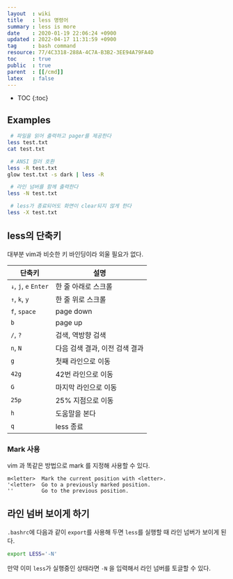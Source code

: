 ```yaml
---
layout  : wiki
title   : less 명령어
summary : less is more
date    : 2020-01-19 22:06:24 +0900
updated : 2022-04-17 11:31:59 +0900
tag     : bash command
resource: 77/4C3318-288A-4C7A-B3B2-3EE94A79FA4D
toc     : true
public  : true
parent  : [[/cmd]]
latex   : false
---
```

* TOC
{:toc}

## Examples

```sh
 # 파일을 읽어 출력하고 pager를 제공한다
less test.txt
cat test.txt

 # ANSI 컬러 호환
less -R test.txt
glow test.txt -s dark | less -R

 # 라인 넘버를 함께 출력한다
less -N test.txt

 # less가 종료되어도 화면이 clear되지 않게 한다
less -X test.txt
```

## less의 단축키
대부분 vim과 비슷한 키 바인딩이라 외울 필요가 없다.

| 단축키                | 설명                           |
|-----------------------|--------------------------------|
| `↓`, `j`, `e` `Enter` | 한 줄 아래로 스크롤            |
| `↑`, `k`, `y`         | 한 줄 위로 스크롤              |
| `f`, `space`          | page down                      |
| `b`                   | page up                        |
| `/`, `?`              | 검색, 역방향 검색              |
| `n`, `N`              | 다음 검색 결과, 이전 검색 결과 |
| `g`                   | 첫째 라인으로 이동             |
| `42g`                 | 42번 라인으로 이동             |
| `G`                   | 마지막 라인으로 이동           |
| `25p`                 | 25% 지점으로 이동              |
| `h`                   | 도움말을 본다                  |
| `q`                   | less 종료                      |

### Mark 사용

vim 과 똑같은 방법으로 mark 를 지정해 사용할 수 있다.

```
m<letter>  Mark the current position with <letter>.
'<letter>  Go to a previously marked position.
''         Go to the previous position.
```

## 라인 넘버 보이게 하기

`.bashrc`에 다음과 같이 `export`를 사용해 두면 `less`를 실행할 때 라인 넘버가 보이게 된다.

```sh
export LESS='-N'
```

만약 이미 `less`가 실행중인 상태라면 `-N` 을 입력해서 라인 넘버를 토글할 수 있다.
